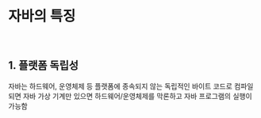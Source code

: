 <h1>자바의 특징</h2><br>
<h2>1. 플랫폼 독립성</h2>
<p>자바는 하드웨어, 운영체제 등 플랫폼에 종속되지 않는 독립적인 바이트 코드로 컴파일 되면 자바 가상 기계만 있으면 하드웨어/운영체제를 막론하고 자바 프로그램의 실행이 가능함</p>

